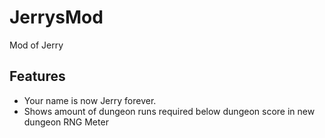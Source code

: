 # JerrysMod
Mod of Jerry

## Features

* Your name is now Jerry forever.
* Shows amount of dungeon runs required below dungeon score in new dungeon RNG Meter
